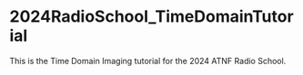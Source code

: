 # 2024RadioSchool_TimeDomainTutorial
This is the Time Domain Imaging tutorial for the 2024 ATNF Radio School.
